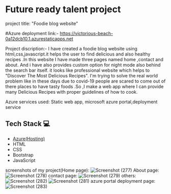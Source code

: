 # Future ready talent project

project title: "Foodie blog website"

#Azure deployment link:- https://victorious-beach-0a12dcb10.1.azurestaticapps.net

Project discription:- I have created a foodie blog website using html,css,javascript.it helps the user to find delicious and also healthy recipes .In this website I have made three pages named home ,contact and about. And i have also provides custom option for night mode also behind the search bar itself. it looks like professional website which helps to "Discover The Most Delicious Recipes". I'm trying to solve the real world problem like in these days due to covid-19 people are scared to come out of there places to have tasty foods .So ,I make a web app where I can provide many Delicious Recipes with proper guidelines of how to cook.

Azure services used: Static web app, microsoft azure portal,deployment service

## Tech Stack 💻
- [Azure(Hosting)](https://azure.microsoft.com/en-in/features/azure-portal/)
- HTML
- CSS
- Bootstrap
- JavaScript

screenshots of my project(Home page): ![Screenshot (277)](https://user-images.githubusercontent.com/108077892/176146254-7b5798a6-2a27-4716-9656-5f97177ddee0.png)
About page: ![Screenshot (278)](https://user-images.githubusercontent.com/108077892/176146715-ea23f0f7-02c7-470a-95c7-14cf8521fd03.png)
contact page: ![Screenshot (279)](https://user-images.githubusercontent.com/108077892/176146949-5729cbbe-c766-4149-acec-325b88f52c88.png)
others: ![Screenshot (282)](https://user-images.githubusercontent.com/108077892/176147388-fbb72786-d68b-48ee-b961-7f02168ae027.png)
        ![Screenshot (281)](https://user-images.githubusercontent.com/108077892/176147524-fe8f85ca-3b29-4b2e-a711-f5faf40605bc.png)
azure portal deployment page: ![Screenshot (283)](https://user-images.githubusercontent.com/108077892/176148360-a112946a-2094-4f99-988b-0e0631398a57.png)
       




